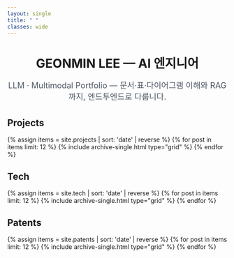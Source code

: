 ```yaml
---
layout: single
title: " "
classes: wide
---
```


<div style="text-align:center; margin: 28px 0 36px;">
  <h1 style="margin-bottom:8px;">GEONMIN LEE — AI 엔지니어</h1>
  <p style="font-size:1.15rem; color:#4b5563;">LLM · Multimodal Portfolio — 문서·표·다이어그램 이해와 RAG까지, 엔드투엔드로 다룹니다.</p>
</div>

## Projects
<div class="grid__wrapper">
{% assign items = site.projects | sort: 'date' | reverse %}
{% for post in items limit: 12 %}
  {% include archive-single.html type="grid" %}
{% endfor %}
</div>

## Tech
<div class="grid__wrapper">
{% assign items = site.tech | sort: 'date' | reverse %}
{% for post in items limit: 12 %}
  {% include archive-single.html type="grid" %}
{% endfor %}
</div>

## Patents
<div class="grid__wrapper">
{% assign items = site.patents | sort: 'date' | reverse %}
{% for post in items limit: 12 %}
  {% include archive-single.html type="grid" %}
{% endfor %}
</div>
